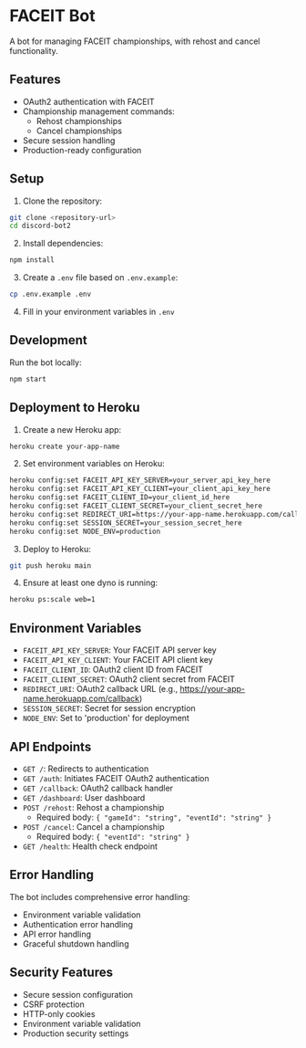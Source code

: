 # FACEIT Bot

A bot for managing FACEIT championships, with rehost and cancel functionality.

## Features

- OAuth2 authentication with FACEIT
- Championship management commands:
  - Rehost championships
  - Cancel championships
- Secure session handling
- Production-ready configuration

## Setup

1. Clone the repository:
```bash
git clone <repository-url>
cd discord-bot2
```

2. Install dependencies:
```bash
npm install
```

3. Create a `.env` file based on `.env.example`:
```bash
cp .env.example .env
```

4. Fill in your environment variables in `.env`

## Development

Run the bot locally:
```bash
npm start
```

## Deployment to Heroku

1. Create a new Heroku app:
```bash
heroku create your-app-name
```

2. Set environment variables on Heroku:
```bash
heroku config:set FACEIT_API_KEY_SERVER=your_server_api_key_here
heroku config:set FACEIT_API_KEY_CLIENT=your_client_api_key_here
heroku config:set FACEIT_CLIENT_ID=your_client_id_here
heroku config:set FACEIT_CLIENT_SECRET=your_client_secret_here
heroku config:set REDIRECT_URI=https://your-app-name.herokuapp.com/callback
heroku config:set SESSION_SECRET=your_session_secret_here
heroku config:set NODE_ENV=production
```

3. Deploy to Heroku:
```bash
git push heroku main
```

4. Ensure at least one dyno is running:
```bash
heroku ps:scale web=1
```

## Environment Variables

- `FACEIT_API_KEY_SERVER`: Your FACEIT API server key
- `FACEIT_API_KEY_CLIENT`: Your FACEIT API client key
- `FACEIT_CLIENT_ID`: OAuth2 client ID from FACEIT
- `FACEIT_CLIENT_SECRET`: OAuth2 client secret from FACEIT
- `REDIRECT_URI`: OAuth2 callback URL (e.g., https://your-app-name.herokuapp.com/callback)
- `SESSION_SECRET`: Secret for session encryption
- `NODE_ENV`: Set to 'production' for deployment

## API Endpoints

- `GET /`: Redirects to authentication
- `GET /auth`: Initiates FACEIT OAuth2 authentication
- `GET /callback`: OAuth2 callback handler
- `GET /dashboard`: User dashboard
- `POST /rehost`: Rehost a championship
  - Required body: `{ "gameId": "string", "eventId": "string" }`
- `POST /cancel`: Cancel a championship
  - Required body: `{ "eventId": "string" }`
- `GET /health`: Health check endpoint

## Error Handling

The bot includes comprehensive error handling:
- Environment variable validation
- Authentication error handling
- API error handling
- Graceful shutdown handling

## Security Features

- Secure session configuration
- CSRF protection
- HTTP-only cookies
- Environment variable validation
- Production security settings
